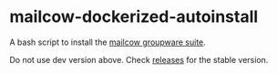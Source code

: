 # mailcow-dockerized-autoinstall
A bash script to install the [mailcow groupware suite](https://github.com/mailcow/mailcow-dockerized).

Do not use dev version above. Check [releases](https://github.com/qwow5/mailcow-dockerized-autoinstall/releases) for the stable version.
